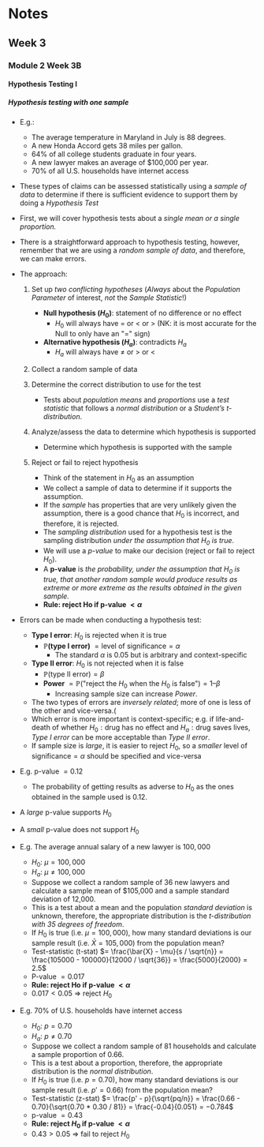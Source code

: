 # Notes
## Week 3
### Module 2 Week 3B
#### Hypothesis Testing I

##### Hypothesis testing with one sample
- E.g.: 
  - The average temperature in Maryland in July is 88 degrees.
  - A new Honda Accord gets 38 miles per gallon.
  - 64% of all college students graduate in four years.
  - A new lawyer makes an average of \$100,000 per year.
  - 70% of all U.S. households have internet access
- These types of claims can be assessed statistically using a *sample of data* to
determine if there is sufficient evidence to support them by doing a *Hypothesis Test*
- First, we will cover hypothesis tests about a *single mean or a single
proportion.*

- There is a straightforward approach to hypothesis testing, however,
remember that we are using a *random sample of data*, and therefore,
we can make errors.
- The approach:
  1. Set up *two conflicting hypotheses* (*Always* about the *Population Parameter* of interest, *not* the *Sample Statistic*!)
     - **Null hypothesis ($H_0$)**: statement of no difference or no effect
       - $H_0$ will always have = or < or > (NK: it is most accurate for the Null to only have an "$=$" sign)
     - **Alternative hypothesis ($H_a$)**: contradicts $H_a$
       - $H_a$ will always have ≠ or > or <
  2. Collect a random sample of data
  3. Determine the correct distribution to use for the test
     - Tests about *population means* and *proportions* use a *test statistic* that
follows a *normal distribution* or a *Student’s t-distribution*.
     
  4. Analyze/assess the data to determine which hypothesis is supported
     - Determine which hypothesis is supported with the sample
  5. Reject or fail to reject hypothesis
     - Think of the statement in $H_0$ as an assumption
     - We collect a sample of data to determine if it supports the
     assumption.
     - If the *sample* has properties that are very unlikely given the
     assumption, there is a good chance that $H_0$ is incorrect, and
     therefore, it is rejected.
     - The *sampling distribution* used for a hypothesis test is the sampling
distribution *under the assumption that $H_0$ is true*.
     - We will use a *p-value* to make our decision (reject or fail to reject $H_0$).
     - A **p-value** is *the probability, under the assumption that $H_0$ is true,
that another random sample would produce results as extreme or
more extreme as the results obtained in the given sample.*
     - **Rule: reject Ho if p-value $< \alpha$**



- Errors can be made when conducting a hypothesis test:
  - **Type I error**: $H_0$ is rejected when it is true
    - **$\mathbb{P}(\text{type I error})$** $= \text{level of significance} = \alpha$
      - The standard $\alpha$ is $0.05$ but is arbitrary and context-specific
  - **Type II error**: $H_0$ is not rejected when it is false
    - $\mathbb{P}(\text{type II error}) = \beta$
    - **Power** $= \mathbb{P}(\text{"reject the } H_0 \text{ when the } H_0 \text{ is false"}) = 1 – \beta$
      - Increasing sample size can increase *Power*.
  - The two types of errors are *inversely related*; more of one is less of the other and vice-versa.(
  - Which error is more important is context-specific; e.g. if life-and-death of whether $H_0: \text{drug has no effect}$ and $H_a: \text{drug saves lives}$, *Type I error* can be more acceptable than *Type II error*.
  - If sample size is *large*, it is easier to reject $H_0$, so a *smaller* $\text{level of significance} = \alpha$ should be specified and vice-versa 


- E.g. p-value $= 0.12$
  - The probability of getting results as adverse to $H_0$ as the ones obtained in the
  sample used is 0.12.
- A *large* p-value supports $H_0$
- A *small* p-value does not support $H_0$

- E.g. The average annual salary of a new lawyer is $100,000$
  - $H_0$: $\mu = 100,000$
  - $H_a$: $\mu \neq 100,000$
  - Suppose we collect a random sample of 36 new lawyers and calculate a sample mean of \$105,000
  and a sample standard deviation of 12,000.
  - This is a test about a mean and the population *standard deviation* is unknown, therefore, the
  appropriate distribution is the *t-distribution with 35 degrees of freedom*.
  - If $H_0$ is true (i.e. $\mu = 100,000$), how many standard deviations is our sample result (i.e. $\bar{X} = 105,000$) from the population mean?
  - Test-statistic (t-stat) $= \frac{\bar{X} - \mu}{s / \sqrt{n}} = \frac{105000 - 100000}{12000 / \sqrt{36}} = \frac{5000}{2000} = 2.5$ 
  - P-value $= 0.017$
  - **Rule: reject Ho if p-value $< \alpha$**
  - $0.017 < 0.05$ => reject $H_0$

- E.g. 70% of U.S. households have internet access
  - $H_0$: $p = 0.70$
  - $H_a$: $p \neq 0.70$
  - Suppose we collect a random sample of 81 households and calculate a sample proportion of 0.66.
  - This is a test about a proportion, therefore, the appropriate distribution is the *normal distribution*.
  - If $H_0$ is true (i.e. $p = 0.70$), how many standard deviations is our sample result (i.e. $p′ = 0.66$)
  from the population mean?
  - Test-statistic (z-stat) $= \frac{p' - p}{\sqrt{pq/n}} = \frac{0.66 - 0.70}{\sqrt{0.70 * 0.30 / 81}} = \frac{-0.04}{0.051} = −0.784$
  - p-value $= 0.43$
  - **Rule: reject $H_0$ if p-value $< \alpha$**
  - $0.43 > 0.05$ => fail to reject $H_0$